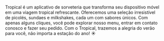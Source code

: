 Tropical é um aplicativo de sorveteria que transforma seu dispositivo móvel em uma viagem tropical refrescante. Oferecemos uma seleção irresistível de picolés, sundaes e milkshakes, cada um com sabores únicos. Com apenas alguns cliques, você pode explorar nosso menu, entrar em contato conosco e fazer seu pedido. Com o Tropical, trazemos a alegria do verão para você, não importa a estação do ano! ☀️

